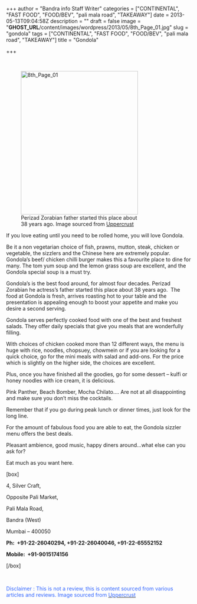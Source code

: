 +++
author = "Bandra info Staff Writer"
categories = ["CONTINENTAL", "FAST FOOD", "FOOD/BEV", "pali mala road", "TAKEAWAY"]
date = 2013-05-13T09:04:58Z
description = ""
draft = false
image = "__GHOST_URL__/content/images/wordpress/2013/05/8th_Page_01.jpg"
slug = "gondola"
tags = ["CONTINENTAL", "FAST FOOD", "FOOD/BEV", "pali mala road", "TAKEAWAY"]
title = "Gondola"

+++


<p>&nbsp;</p>
<p><figure id="attachment_1779" aria-describedby="caption-attachment-1779" style="width: 317px" class="wp-caption alignright"><a href="https://i2.wp.com/bandra.info/wp-content/uploads/2013/05/8th_Page_01.jpg?ssl=1"><img loading="lazy" class=" wp-image-1779  " alt="8th_Page_01" src="https://i2.wp.com/bandra.info/wp-content/uploads/2013/05/8th_Page_01.jpg?resize=317%2C389&#038;ssl=1" width="317" height="389" srcset="https://i2.wp.com/bandra.info/wp-content/uploads/2013/05/8th_Page_01.jpg?w=529&amp;ssl=1 529w, https://i2.wp.com/bandra.info/wp-content/uploads/2013/05/8th_Page_01.jpg?resize=244%2C300&amp;ssl=1 244w" sizes="(max-width: 317px) 100vw, 317px" data-recalc-dims="1" /></a><figcaption id="caption-attachment-1779" class="wp-caption-text">Perizad Zorabian father started this place about 38 years ago. Image sourced from <a href="https://www.uppercrustindia.com/ver2/showpage.php?pagetitle=Interesting+Covers+And+The+Stories+Behind&amp;postid=100">Uppercrust</a></figcaption></figure></p>
<p>If you love eating until you need to be rolled home, you will love Gondola.</p>
<p>Be it a non vegetarian choice of fish, prawns, mutton, steak, chicken or vegetable, the sizzlers and the Chinese here are extremely popular. Gondola’s beef/ chicken chilli burger makes this a favourite place to dine for many. The tom yum soup and the lemon grass soup are excellent, and the Gondola special soup is a must try.</p>
<p>Gondola’s is the best food around, for almost four decades. Perizad Zorabian he actress&#8217;s father started this place about 38 years ago.  The food at Gondola is fresh, arrives roasting hot to your table and the presentation is appealing enough to boost your appetite and make you desire a second serving.</p>
<p>Gondola serves perfectly cooked food with one of the best and freshest salads. They offer daily specials that give you meals that are wonderfully filling.</p>
<p>With choices of chicken cooked more than 12 different ways, the menu is huge with rice, noodles, chopsuey, chowmein or if you are looking for a quick choice, go for the mini meals with salad and add-ons. For the price which is slightly on the higher side, the choices are excellent.</p>
<p>Plus, once you have finished all the goodies, go for some dessert &#8211; kulfi or honey noodles with ice cream, it is delicious.</p>
<p>Pink Panther, Beach Bomber, Mocha Chilato…. Are not at all disappointing and make sure you don’t miss the cocktails.</p>
<p>Remember that if you go during peak lunch or dinner times, just look for the long line.</p>
<p>For the amount of fabulous food you are able to eat, the Gondola sizzler menu offers the best deals.</p>
<p>Pleasant ambience, good music, happy diners around…what else can you ask for?</p>
<p>Eat much as you want here.</p>
<p>[box]</p>
<p>4, Silver Craft,</p>
<p>Opposite Pali Market,</p>
<p>Pali Mala Road,</p>
<p>Bandra (West)</p>
<p>Mumbai &#8211; 400050</p>
<p><strong>Ph:  +91-22-26040294, +91-22-26040046, +91-22-65552152</strong></p>
<p><strong>Mobile:  +91-9015174156</strong></p>
<p>[/box]</p>
<p>&nbsp;</p>
<p><span style="color: #3366ff;">Disclaimer : This is not a review, this is content sourced from various articles and reviews. Image sourced from <a href="https://www.uppercrustindia.com/ver2/showpage.php?pagetitle=Interesting+Covers+And+The+Stories+Behind&amp;postid=100"><span style="color: #3366ff;">Uppercrust</span></a> </span></p>
<p>&nbsp;</p>
<p>&nbsp;</p>



